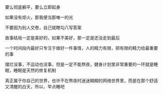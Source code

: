 要么彻底躺平，要么立即起身

如果没有炬火，那我便当那唯一的光

不要因为别人交卷，自己就瞎勾八写答案

故事结局一定是美好的，如果不美好，那一定是还没走到最后

一个时间段内最好只专注于做好一件事情，人的精力有限，把有限的精力给最重要的事

摆烂没事，不运动也没事，但是一定不能熬夜，健身计划里非常重要的一环就是睡眠，睡眠是天然的修复机制

真正属于你自己的世界，也许不在熬夜时迷迷糊糊的网络世界里，而是在那个舒适又清醒的白天，所以，早点睡吧
